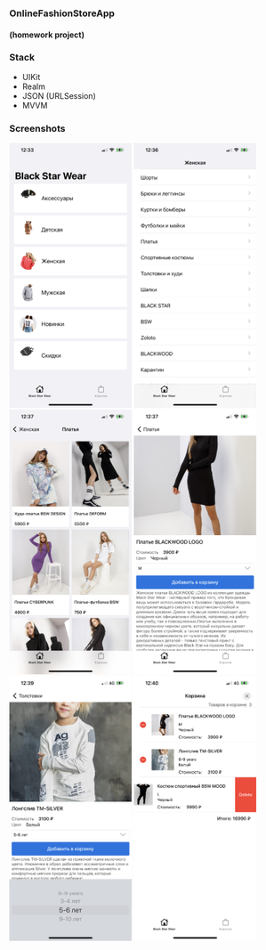 ### OnlineFashionStoreApp 
#### (homework project)

### Stack
- UIKit
- Realm
- JSON (URLSession)
- MVVM

### Screenshots
<img src="Screenshot/1.png" width="220">  <img src="Screenshot/2.png" width="220">  <img src="Screenshot/3.png" width="220"> 
<img src="Screenshot/4.png" width="220">  <img src="Screenshot/5.png" width="220">  <img src="Screenshot/6.png" width="220">





